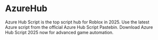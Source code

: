 # AzureHub
Azure Hub Script is the top script hub for Roblox in 2025. Use the latest Azure script from the official Azure Hub Script Pastebin. Download Azure Hub Script 2025 now for advanced game automation.
